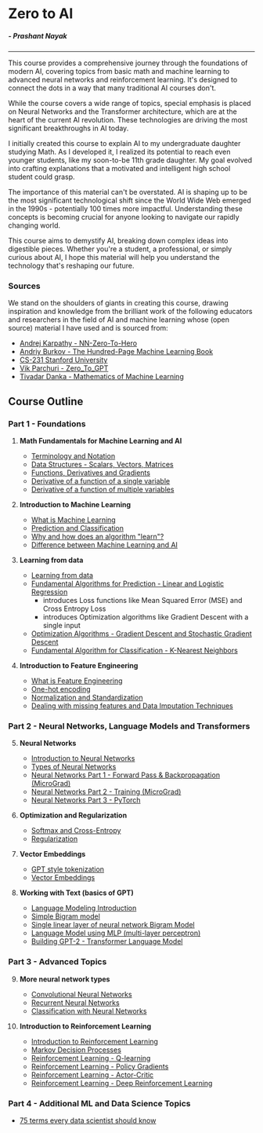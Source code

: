 # Zero to AI
##### *- Prashant Nayak*
---

This course provides a comprehensive journey through the foundations of modern AI, covering topics from basic math and machine learning to advanced neural networks and reinforcement learning. It's designed to connect the dots in a way that many traditional AI courses don't.

While the course covers a wide range of topics, special emphasis is placed on Neural Networks and the Transformer architecture, which are at the heart of the current AI revolution. These technologies are driving the most significant breakthroughs in AI today.

I initially created this course to explain AI to my undergraduate daughter studying Math. As I developed it, I realized its potential to reach even younger students, like my soon-to-be 11th grade daughter. My goal evolved into crafting explanations that a motivated and intelligent high school student could grasp.

The importance of this material can't be overstated. AI is shaping up to be the most significant technological shift since the World Wide Web emerged in the 1990s - potentially 100 times more impactful. Understanding these concepts is becoming crucial for anyone looking to navigate our rapidly changing world.

This course aims to demystify AI, breaking down complex ideas into digestible pieces. Whether you're a student, a professional, or simply curious about AI, I hope this material will help you understand the technology that's reshaping our future.

### Sources

We stand on the shoulders of giants in creating this course, drawing inspiration and knowledge from the brilliant work of the following educators and researchers in the field of AI and machine learning whose (open source) material I have used and is sourced from:
- [Andrej Karpathy - NN-Zero-To-Hero](https://github.com/karpathy/nn-zero-to-hero)
- [Andriy Burkov - The Hundred-Page Machine Learning Book](http://themlbook.com)
- [CS-231 Stanford University](https://cs231n.github.io/)
- [Vik Parchuri - Zero_To_GPT](https://github.com/VikParuchuri/zero_to_gpt/tree/master?tab=readme-ov-file)
- [Tivadar Danka - Mathematics of Machine Learning](https://tivadardanka.com/mathematics-of-machine-learning-preview)

## Course Outline

### Part 1 - Foundations

1. **Math Fundamentals for Machine Learning and AI**
   - [Terminology and Notation](./notes/term-not.html)
   - [Data Structures - Scalars, Vectors, Matrices](./notes/data-structs.html)
   - [Functions, Derivatives and Gradients](./notes/func-der-grad.html)
   - [Derivative of a function of a single variable](./notes/derivative-single-var.html)
   - [Derivative of a function of multiple variables](./notes/derivative-multiple-var.html)

2. **Introduction to Machine Learning**
   - [What is Machine Learning](./notes/what-is-ml.html)
   - [Prediction and Classification](./notes/prediction-classification.html)
   - [Why and how does an algorithm "learn"?](./notes/why-algo-learns.html)
   - [Difference between Machine Learning and AI](./notes/ml-ai.html)

3. **Learning from data**
   - [Learning from data](./notes/learning-from-data.html)
   - [Fundamental Algorithms for Prediction - Linear and Logistic Regression](./notes/fundamental-algorithms.html)
       - introduces Loss functions like Mean Squared Error (MSE) and Cross Entropy Loss
       - introduces Optimization algorithms like Gradient Descent with a single input
   - [Optimization Algorithms - Gradient Descent and Stochastic Gradient Descent](./notes/gradient-descent.html)
   - [Fundamental Algorithm for Classification - K-Nearest Neighbors](./notes/knn.html)

4. **Introduction to Feature Engineering**
   - [What is Feature Engineering](./notes/feature-engineering.html)
   - [One-hot encoding](./notes/one-hot-encoding.html)
   - [Normalization and Standardization](./notes/normalization-standardization.html)
   - [Dealing with missing features and Data Imputation Techniques](./notes/missing-values-imputation.html)

### Part 2 - Neural Networks, Language Models and Transformers

5. **Neural Networks**
   - [Introduction to Neural Networks](./notes/nn-intro.html)
   - [Types of Neural Networks](./notes/nn-types.html)
   - [Neural Networks Part 1 - Forward Pass & Backpropagation (MicroGrad)](./notes/nn-forward-backprop.html)
   - [Neural Networks Part 2 - Training (MicroGrad)](./notes/nn-training.html)
   - [Neural Networks Part 3 - PyTorch](./notes/nn-pytorch.html)

6. **Optimization and Regularization**
   - [Softmax and Cross-Entropy](./notes/softmax-cross-entropy.html)
   - [Regularization](./notes/regularization.html)

7. **Vector Embeddings**
   - [GPT style tokenization](./notes/gpt-tokenization.html)
   - [Vector Embeddings](./notes/vector-embeddings.html)

8. **Working with Text (basics of GPT)**
   - [Language Modeling Introduction](./notes/lm-intro.html)
   - [Simple Bigram model](./notes/bigram-lm.html)
   - [Single linear layer of neural network Bigram Model](./notes/bigram-nn-lm.html)
   - [Language Model using MLP (multi-layer perceptron)](./notes/bigram-mlp-lm.html)
   - [Building GPT-2 - Transformer Language Model](./notes/bigram-transformer-lm.html)

### Part 3 - Advanced Topics

9. **More neural network types**
   - [Convolutional Neural Networks](./notes/conv-nn.html)
   - [Recurrent Neural Networks](./notes/rnn.html)
   - [Classification with Neural Networks](./notes/nn-classification.html)

10. **Introduction to Reinforcement Learning**
    - [Introduction to Reinforcement Learning](./notes/rl-intro.html)
    - [Markov Decision Processes](./notes/mdp.html)
    - [Reinforcement Learning - Q-learning](./notes/q-learning.html)
    - [Reinforcement Learning - Policy Gradients](./notes/policy-gradients.html)
    - [Reinforcement Learning - Actor-Critic](./notes/actor-critic.html)
    - [Reinforcement Learning - Deep Reinforcement Learning](./notes/deep-rl.html)

### Part 4 - Additional ML and Data Science Topics
   - [75 terms every data scientist should know](./notes/75-terms-ds.html)


